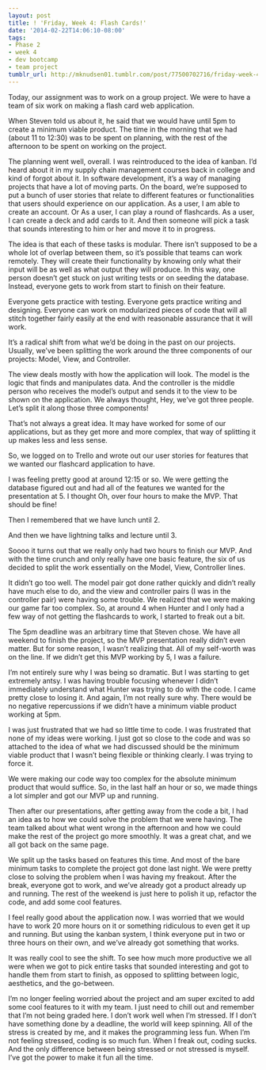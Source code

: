 ```yaml
---
layout: post
title: ! 'Friday, Week 4: Flash Cards!'
date: '2014-02-22T14:06:10-08:00'
tags:
- Phase 2
- week 4
- dev bootcamp
- team project
tumblr_url: http://mknudsen01.tumblr.com/post/77500702716/friday-week-4-flash-cards
---
```

Today, our assignment was to work on a group project. We were to have a team of six work on making a flash card web application.

When Steven told us about it, he said that we would have until 5pm to create a minimum viable product. The time in the morning that we had (about 11 to 12:30) was to be spent on planning, with the rest of the afternoon to be spent on working on the project.

The planning went well, overall. I was reintroduced to the idea of kanban. I’d heard about it in my supply chain management courses back in college and kind of forgot about it. In software development, it’s a way of managing projects that have a lot of moving parts. On the board, we’re supposed to put a bunch of user stories that relate to different features or functionalities that users should experience on our application. As a user, I am able to create an account. Or As a user, I can play a round of flashcards. As a user, I can create a deck and add cards to it. And then someone will pick a task that sounds interesting to him or her and move it to in progress.

The idea is that each of these tasks is modular. There isn’t supposed to be a whole lot of overlap between them, so it’s possible that teams can work remotely. They will create their functionality by knowing only what their input will be as well as what output they will produce. In this way, one person doesn’t get stuck on just writing tests or on seeding the database. Instead, everyone gets to work from start to finish on their feature.

Everyone gets practice with testing. Everyone gets practice writing and designing. Everyone can work on modularized pieces of code that will all stitch together fairly easily at the end with reasonable assurance that it will work.

It’s a radical shift from what we’d be doing in the past on our projects. Usually, we’ve been splitting the work around the three components of our projects: Model, View, and Controller.

The view deals mostly with how the application will look. The model is the logic that finds and manipulates data. And the controller is the middle person who receives the model’s output and sends it to the view to be shown on the application. We always thought, Hey, we’ve got three people. Let’s split it along those three components!

That’s not always a great idea. It may have worked for some of our applications, but as they get more and more complex, that way of splitting it up makes less and less sense.

So, we logged on to Trello and wrote out our user stories for features that we wanted our flashcard application to have.

I was feeling pretty good at around 12:15 or so. We were getting the database figured out and had all of the features we wanted for the presentation at 5. I thought Oh, over four hours to make the MVP. That should be fine!

Then I remembered that we have lunch until 2.

And then we have lightning talks and lecture until 3.

Soooo it turns out that we really only had two hours to finish our MVP. And with the time crunch and only really have one basic feature, the six of us decided to split the work essentially on the Model, View, Controller lines.

It didn’t go too well. The model pair got done rather quickly and didn’t really have much else to do, and the view and controller pairs (I was in the controller pair) were having some trouble.  We realized that we were making our game far too complex. So, at around 4 when Hunter and I only had a few way of not getting the flashcards to work, I started to freak out a bit.

The 5pm deadline was an arbitrary time that Steven chose. We have all weekend to finish the project, so the MVP presentation really didn’t even matter. But for some reason, I wasn’t realizing that. All of my self-worth was on the line. If we didn’t get this MVP working by 5, I was a failure.

I’m not entirely sure why I was being so dramatic. But I was starting to get extremely antsy. I was having trouble focusing whenever I didn’t immediately understand what Hunter was trying to do with the code. I came pretty close to losing it. And again, I’m not really sure why. There would be no negative repercussions if we didn’t have a minimum viable product working at 5pm.

I was just frustrated that we had so little time to code. I was frustrated that none of my ideas were working. I just got so close to the code and was so attached to the idea of what we had discussed should be the minimum viable product that I wasn’t being flexible or thinking clearly. I was trying to force it.

We were making our code way too complex for the absolute minimum product that would suffice. So, in the last half an hour or so, we made things a lot simpler and got our MVP up and running.

Then after our presentations, after getting away from the code a bit, I had an idea as to how we could solve the problem that we were having. The team talked about what went wrong in the afternoon and how we could make the rest of the project go more smoothly. It was a great chat, and we all got back on the same page.

We split up the tasks based on features this time. And most of the bare minimum tasks to complete the project got done last night. We were pretty close to solving the problem when I was having my freakout. After the break, everyone got to work, and we’ve already got a product already up and running. The rest of the weekend is just here to polish it up, refactor the code, and add some cool features.

I feel really good about the application now. I was worried that we would have to work 20 more hours on it or something ridiculous to even get it up and running. But using the kanban system, I think everyone put in two or three hours on their own, and we’ve already got something that works.

It was really cool to see the shift. To see how much more productive we all were when we got to pick entire tasks that sounded interesting and got to handle them from start to finish, as opposed to splitting between logic, aesthetics, and the go-between.

I’m no longer feeling worried about the project and am super excited to add some cool features to it with my team. I just need to chill out and remember that I’m not being graded here. I don’t work well when I’m stressed. If I don’t have something done by a deadline, the world will keep spinning. All of the stress is created by me, and it makes the programming less fun. When I’m not feeling stressed, coding is so much fun. When I freak out, coding sucks. And the only difference between being stressed or not stressed is myself. I’ve got the power to make it fun all the time.
